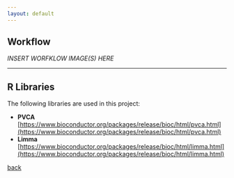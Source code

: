 ```yaml
---
layout: default
---
```


## Workflow

*INSERT WORFKLOW IMAGE(S) HERE*

* * *

## R Libraries 

The following libraries are used in this project:

* **PVCA** [https://www.bioconductor.org/packages/release/bioc/html/pvca.html](https://www.bioconductor.org/packages/release/bioc/html/pvca.html)
* **Limma** [https://www.bioconductor.org/packages/release/bioc/html/limma.html](https://www.bioconductor.org/packages/release/bioc/html/limma.html)


[back](./)
